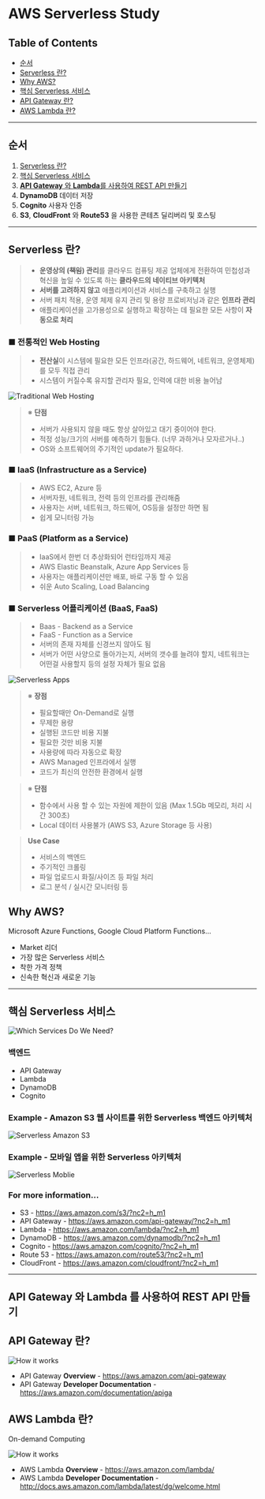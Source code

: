 # AWS Serverless Study


## Table of Contents
- [순서](#순서)
- [Serverless 란?](#Serverless-란?)
- [Why AWS?](#Why-AWS?)
- [핵심 Serverless 서비스](#핵심-Serverless-서비스)
- [API Gateway 란?](#API-Gateway-란?)
- [AWS Lambda 란?](#AWS-Lambda-란?)

---

## 순서
1. [Serverless 란?](#Serverless-란?)
2. [핵심 Serverless 서비스](#핵심-Serverless-서비스)
3. [**API Gateway** 와 **Lambda**를 사용하여 REST API 만들기](#API-Gateway-와-Lambda-를-사용하여-REST-API-만들기)
4. **DynamoDB** 데이터 저장
5. **Cognito** 사용자 인증
6. **S3**, **CloudFront** 와 **Route53** 을 사용한 콘테츠 딜리버리 및 호스팅

---

## Serverless 란?

> - **운영상의 (~~책임~~) 관리**를 클라우드 컴퓨팅 제공 업체에게 전환하여 민첩성과 혁신을 높일 수 있도록 하는 **클라우드의 네이티브 아키텍처**
> - **서버를 고려하지 않고** 애플리케이션과 서비스를 구축하고 실행
> - 서버 패치 적용, 운영 체제 유지 관리 및 용량 프로비저닝과 같은 **인프라 관리**
> - 애플리케이션을 고가용성으로 실행하고 확장하는 데 필요한 모든 사항이 **자동으로 처리**

### ■ 전통적인 Web Hosting

> - **전산실**이 시스템에 필요한 모든 인프라(공간, 하드웨어, 네트워크, 운영체제)를 모두 직접 관리
> - 시스템이 커질수록 유지할 관리자 필요, 인력에 대한 비용 늘어남

![Traditional Web Hosting](image/TraditionalWebHosting.png)

> ※ **단점**
> - 서버가 사용되지 않을 때도 항상 살아있고 대기 중이어야 한다.
> - 적정 성능/크기의 서버를 예측하기 힘들다. (너무 과하거나 모자르거나..)
> - OS와 소프트웨어의 주기적인 update가 필요하다.

### ■ IaaS (Infrastructure as a Service)

> - AWS EC2, Azure 등
> - 서버자원, 네트워크, 전력 등의 인프라를 관리해줌
> - 사용자는 서버, 네트워크, 하드웨어, OS등을 설정만 하면 됨
> - 쉽게 모니터링 가능

### ■ PaaS (Platform as a Service)

> - IaaS에서 한번 더 추상화되어 런타임까지 제공
> - AWS Elastic Beanstalk, Azure App Services 등
> - 사용자는 애플리케이션만 배포, 바로 구동 할 수 있음
> - 쉬운 Auto Scaling, Load Balancing

### ■ Serverless 어플리케이션 (BaaS, FaaS)

> - Baas - Backend as a Service
> - FaaS - Function as a Service
> - 서버의 존재 자체를 신경쓰지 않아도 됨
> - 서버가 어떤 사양으로 돌아가는지, 서버의 갯수를 늘려야 할지, 네트워크는 어떤걸 사용할지 등의 설정 자체가 필요 없음


![Serverless Apps](image/ServerlessApps.png)

> ※ **장점**
> - 필요할때만 On-Demand로 실행
> - 무제한 용량
> - 실행된 코드만 비용 지불
> - 필요한 것만 비용 지불
> - 사용량에 따라 자동으로 확장
> - AWS Managed 인프라에서 실행
> - 코드가 최신의 안전한 환경에서 실행

> ※ **단점**
> - 함수에서 사용 할 수 있는 자원에 제한이 있음 (Max 1.5Gb 메모리, 처리 시간 300초)
> - Local 데이터 사용불가 (AWS S3, Azure Storage 등 사용)

> **Use Case**
> - 서비스의 백엔드
> - 주기적인 크롤링
> - 파일 업로드시 화질/사이즈 등 파일 처리
> - 로그 분석 / 실시간 모니터링 등 

## Why AWS?

Microsoft Azure Functions, Google Cloud Platform Functions...

- Market 리더
- 가장 많은 Serverless 서비스
- 착한 가격 정책
- 신속한 혁신과 새로운 기능

---

## 핵심 Serverless 서비스

![Which Services Do We Need?](image/WhichServicesDoWeNeed.png)

### 백엔드
- API Gateway
- Lambda
- DynamoDB
- Cognito

### Example - Amazon S3 웹 사이트를 위한 Serverless 백엔드 아키텍처

![Serverless Amazon S3](image/serverless-amazon-s3.png)

### Example - 모바일 앱을 위한 Serverless 아키텍처

![Serverless Moblie](image/serverless-mobile.png)


### For more information...
- S3 - https://aws.amazon.com/s3/?nc2=h_m1
- API Gateway - https://aws.amazon.com/api-gateway/?nc2=h_m1
- Lambda - https://aws.amazon.com/lambda/?nc2=h_m1
- DynamoDB - https://aws.amazon.com/dynamodb/?nc2=h_m1
- Cognito - https://aws.amazon.com/cognito/?nc2=h_m1
- Route 53 - https://aws.amazon.com/route53/?nc2=h_m1
- CloudFront - https://aws.amazon.com/cloudfront/?nc2=h_m1

---

## API Gateway 와 Lambda 를 사용하여 REST API 만들기

## API Gateway 란?
![How it works](image/HowItWorks.png)

- API Gateway **Overview** - https://aws.amazon.com/api-gateway
- API Gateway **Developer Documentation** - https://aws.amazon.com/documentation/apiga

## AWS Lambda 란?

On-demand Computing

![How it works](image/LambdaHowItWorks.png)

- AWS Lambda **Overview** - https://aws.amazon.com/lambda/
- AWS Lambda **Developer Documentation** - http://docs.aws.amazon.com/lambda/latest/dg/welcome.html

